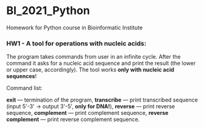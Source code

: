 # BI_2021_Python
Homework for Python course in Bioinformatic Institute

### HW1 - A tool for operations with nucleic acids:

The program takes commands from user in an infinite cycle. After the command it asks for a nucleic acid sequence and print the result (the lower or upper case, accordingly). The tool works **only with nucleic acid sequences**!

Command list:

**exit** — termination of the program, **transcribe** — print transcribed sequence (input 5'-3' -> output 3'-5', **only for DNA!**), **reverse** — print reverse sequence, **complement** — print complement sequence, **reverse complement** — print reverse complement sequence.
